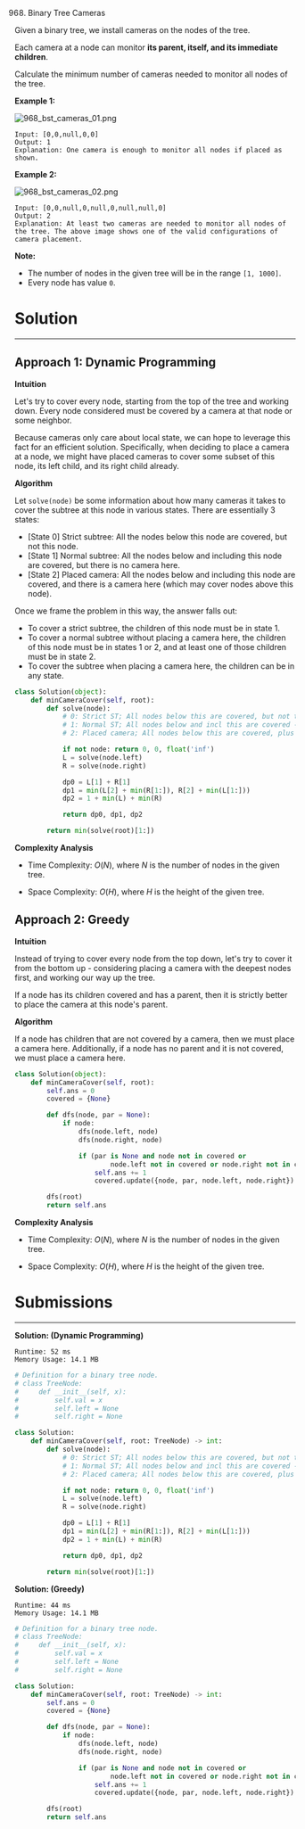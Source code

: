 968. Binary Tree Cameras

Given a binary tree, we install cameras on the nodes of the tree. 

Each camera at a node can monitor **its parent, itself, and its immediate children**.

Calculate the minimum number of cameras needed to monitor all nodes of the tree.

 

**Example 1:**

![968_bst_cameras_01.png](img/968_bst_cameras_01.png)
```
Input: [0,0,null,0,0]
Output: 1
Explanation: One camera is enough to monitor all nodes if placed as shown.
```

**Example 2:**

![968_bst_cameras_02.png](img/968_bst_cameras_02.png)
```
Input: [0,0,null,0,null,0,null,null,0]
Output: 2
Explanation: At least two cameras are needed to monitor all nodes of the tree. The above image shows one of the valid configurations of camera placement.
```

**Note:**

* The number of nodes in the given tree will be in the range `[1, 1000]`.
* Every node has value `0`.

# Solution
---
## Approach 1: Dynamic Programming
**Intuition**

Let's try to cover every node, starting from the top of the tree and working down. Every node considered must be covered by a camera at that node or some neighbor.

Because cameras only care about local state, we can hope to leverage this fact for an efficient solution. Specifically, when deciding to place a camera at a node, we might have placed cameras to cover some subset of this node, its left child, and its right child already.

**Algorithm**

Let `solve(node)` be some information about how many cameras it takes to cover the subtree at this node in various states. There are essentially 3 states:

* [State 0] Strict subtree: All the nodes below this node are covered, but not this node.
* [State 1] Normal subtree: All the nodes below and including this node are covered, but there is no camera here.
* [State 2] Placed camera: All the nodes below and including this node are covered, and there is a camera here (which may cover nodes above this node).

Once we frame the problem in this way, the answer falls out:

* To cover a strict subtree, the children of this node must be in state 1.
* To cover a normal subtree without placing a camera here, the children of this node must be in states 1 or 2, and at least one of those children must be in state 2.
* To cover the subtree when placing a camera here, the children can be in any state.

```python
class Solution(object):
    def minCameraCover(self, root):
        def solve(node):
            # 0: Strict ST; All nodes below this are covered, but not this one
            # 1: Normal ST; All nodes below and incl this are covered - no camera
            # 2: Placed camera; All nodes below this are covered, plus camera here

            if not node: return 0, 0, float('inf')
            L = solve(node.left)
            R = solve(node.right)

            dp0 = L[1] + R[1]
            dp1 = min(L[2] + min(R[1:]), R[2] + min(L[1:]))
            dp2 = 1 + min(L) + min(R)

            return dp0, dp1, dp2

        return min(solve(root)[1:])
```

**Complexity Analysis**

* Time Complexity: $O(N)$, where $N$ is the number of nodes in the given tree.

* Space Complexity: $O(H)$, where $H$ is the height of the given tree.

## Approach 2: Greedy
**Intuition**

Instead of trying to cover every node from the top down, let's try to cover it from the bottom up - considering placing a camera with the deepest nodes first, and working our way up the tree.

If a node has its children covered and has a parent, then it is strictly better to place the camera at this node's parent.

**Algorithm**

If a node has children that are not covered by a camera, then we must place a camera here. Additionally, if a node has no parent and it is not covered, we must place a camera here.

```python
class Solution(object):
    def minCameraCover(self, root):
        self.ans = 0
        covered = {None}

        def dfs(node, par = None):
            if node:
                dfs(node.left, node)
                dfs(node.right, node)

                if (par is None and node not in covered or
                        node.left not in covered or node.right not in covered):
                    self.ans += 1
                    covered.update({node, par, node.left, node.right})

        dfs(root)
        return self.ans
```

**Complexity Analysis**

* Time Complexity: $O(N)$, where $N$ is the number of nodes in the given tree.

* Space Complexity: $O(H)$, where $H$ is the height of the given tree.

# Submissions
---
**Solution: (Dynamic Programming)**
```
Runtime: 52 ms
Memory Usage: 14.1 MB
```
```python
# Definition for a binary tree node.
# class TreeNode:
#     def __init__(self, x):
#         self.val = x
#         self.left = None
#         self.right = None

class Solution:
    def minCameraCover(self, root: TreeNode) -> int:
        def solve(node):
            # 0: Strict ST; All nodes below this are covered, but not this one
            # 1: Normal ST; All nodes below and incl this are covered - no camera
            # 2: Placed camera; All nodes below this are covered, plus camera here

            if not node: return 0, 0, float('inf')
            L = solve(node.left)
            R = solve(node.right)

            dp0 = L[1] + R[1]
            dp1 = min(L[2] + min(R[1:]), R[2] + min(L[1:]))
            dp2 = 1 + min(L) + min(R)

            return dp0, dp1, dp2

        return min(solve(root)[1:])
```

**Solution: (Greedy)**
```
Runtime: 44 ms
Memory Usage: 14.1 MB
```
```python
# Definition for a binary tree node.
# class TreeNode:
#     def __init__(self, x):
#         self.val = x
#         self.left = None
#         self.right = None

class Solution:
    def minCameraCover(self, root: TreeNode) -> int:
        self.ans = 0
        covered = {None}

        def dfs(node, par = None):
            if node:
                dfs(node.left, node)
                dfs(node.right, node)

                if (par is None and node not in covered or
                        node.left not in covered or node.right not in covered):
                    self.ans += 1
                    covered.update({node, par, node.left, node.right})

        dfs(root)
        return self.ans
```
